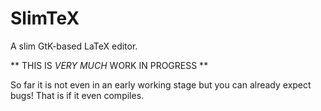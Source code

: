 # SlimTeX
A slim GtK-based LaTeX editor.

** THIS IS *VERY MUCH* WORK IN PROGRESS **

So far it is not even in an early working stage
but you can already expect bugs!
That is if it even compiles.
